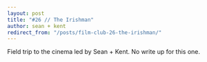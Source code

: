 ```yaml
---
layout: post
title: "#26 // The Irishman"
author: sean + kent
redirect_from: "/posts/film-club-26-the-irishman/"
---
```


Field trip to the cinema led by Sean + Kent. No write up for this one.

